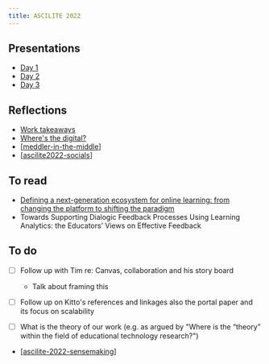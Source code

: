```yaml
---
title: ASCILITE 2022
---
```

## Presentations

- [Day 1](ascilite2022-day-one.md)
- [Day 2](ascilite2022-day-two.md)
- [Day 3](ascilite2022-day-three.md)

## Reflections

- [Work takeaways](ascilite-2022-work-takeaways.md)
- [Where's the digital?](reflections/wheres-the-digital.md) 
- [[meddler-in-the-middle]]
- [[ascilite2022-socials]]

## To read

- [Defining a next-generation ecosystem for online learning: from changing the platform to shifting the paradigm](https://publications.ascilite.org/index.php/APUB/article/view/193)
- Towards Supporting Dialogic Feedback Processes Using Learning Analytics: the Educators’ Views on Effective Feedback

## To do

- [ ] Follow up with Tim re: Canvas, collaboration and his story board

    - Talk about framing this

- [ ] Follow up on Kitto's references and linkages also the portal paper and its focus on scalability

- [ ] What is the theory of our work (e.g. as argued by "Where is the “theory” within the field of educational technology research?")

- [[ascilite-2022-sensemaking]] 





[//begin]: # "Autogenerated link references for markdown compatibility"
[meddler-in-the-middle]: meddler-in-the-middle "Meddler in the middle"
[ascilite2022-socials]: ascilite2022-socials "ASCILITE 2022 - interesting stuff on the socials"
[ascilite-2022-sensemaking]: ascilite-2022-sensemaking "Sensemaking - ASCILITE 2022 "
[//end]: # "Autogenerated link references"